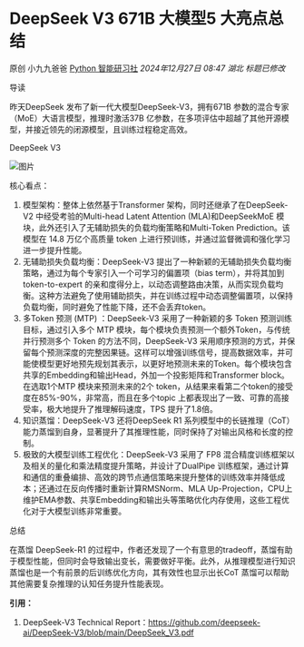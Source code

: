 # DeepSeek V3 671B 大模型5 大亮点总结

原创 小九九爸爸 [Python 智能研习社](javascript:void(0);) *2024年12月27日 08:47* *湖北* *标题已修改*

导读



昨天DeepSeek 发布了新一代大模型DeepSeek-V3，拥有671B 参数的混合专家（MoE）大语言模型，推理时激活37B 亿参数，在多项评估中超越了其他开源模型，并接近领先的闭源模型，且训练过程稳定高效。



DeepSeek V3



![图片](https://mmbiz.qpic.cn/sz_mmbiz_jpg/UWiagj1op6rDEEDxp1UiauEB8PYFnFfwLdh8kGyH4oCUuv0icZSrs0lMicDF43FS4KPicHGI59ZUku91FPLRasn4Fjw/640?wx_fmt=jpeg&tp=webp&wxfrom=5&wx_lazy=1&wx_co=1)

核心看点：

1. 模型架构：整体上依然基于Transformer 架构，同时还继承了在DeepSeek-V2 中经受考验的Multi-head Latent Attention (MLA)和DeepSeekMoE 模块，此外还引入了无辅助损失的负载均衡策略和Multi-Token Prediction。该模型在 14.8 万亿个高质量 token 上进行预训练，并通过监督微调和强化学习进一步提升性能。
2. 无辅助损失负载均衡：DeepSeek-V3 提出了一种新颖的无辅助损失负载均衡策略，通过为每个专家引入一个可学习的偏置项（bias term），并将其加到token-to-expert 的亲和度得分上，以动态调整路由决策，从而实现负载均衡。这种方法避免了使用辅助损失，并在训练过程中动态调整偏置项，以保持负载均衡，同时避免了性能下降，还不会丢弃token。
3. 多Token 预测 (MTP) ：DeepSeek-V3 采用了一种新颖的多 Token 预测训练目标，通过引入多个 MTP 模块，每个模块负责预测一个额外Token，与传统并行预测多个 Token 的方法不同，DeepSeek-V3 采用顺序预测的方式，并保留每个预测深度的完整因果链。这样可以增强训练信号，提高数据效率，并可能使模型更好地预先规划其表示，以更好地预测未来的Token。每个模块包含共享的Embedding和输出Head，外加一个投影矩阵和Transformer block。在选取1个MTP 模块来预测未来的2个 token，从结果来看第二个token的接受度在85%-90%，非常高，而且在多个topic 上都表现出了一致、可靠的高接受率，极大地提升了推理解码速度，TPS 提升了1.8倍。
4. 知识蒸馏：DeepSeek-V3 还将DeepSeek R1 系列模型中的长链推理（CoT）能力蒸馏到自身，显著提升了其推理性能，同时保持了对输出风格和长度的控制。
5. 极致的大模型训练工程优化：DeepSeek-V3 采用了 FP8 混合精度训练框架以及相关的量化和乘法精度提升策略，并设计了DualPipe 训练框架，通过计算和通信的重叠编排、高效的跨节点通信策略来提升整体的训练效率并降低成本；还通过在反向传播时重新计算RMSNorm、MLA Up-Projection，CPU上维护EMA参数、共享Embedding和输出头等策略优化内存使用，这些工程优化对于大模型训练非常重要。



总结



在蒸馏 DeepSeek-R1  的过程中，作者还发现了一个有意思的tradeoff，蒸馏有助于模型性能，但同时会导致输出变长，需要做好平衡。此外，从推理模型进行知识蒸馏也是一个有前景的后训练优化方向，其有效性也显示出长CoT 蒸馏可以帮助其他需要复杂推理的认知任务提升性能表现。



**引用：**

1. DeepSeek-V3 Technical Report：https://github.com/deepseek-ai/DeepSeek-V3/blob/main/DeepSeek_V3.pdf